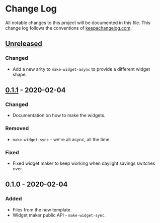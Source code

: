 # Change Log
All notable changes to this project will be documented in this file. This change log follows the conventions of [keepachangelog.com](http://keepachangelog.com/).

## [Unreleased]
### Changed
- Add a new arity to `make-widget-async` to provide a different widget shape.

## [0.1.1] - 2020-02-04
### Changed
- Documentation on how to make the widgets.

### Removed
- `make-widget-sync` - we're all async, all the time.

### Fixed
- Fixed widget maker to keep working when daylight savings switches over.

## 0.1.0 - 2020-02-04
### Added
- Files from the new template.
- Widget maker public API - `make-widget-sync`.

[Unreleased]: https://github.com/your-name/p002/compare/0.1.1...HEAD
[0.1.1]: https://github.com/your-name/p002/compare/0.1.0...0.1.1
